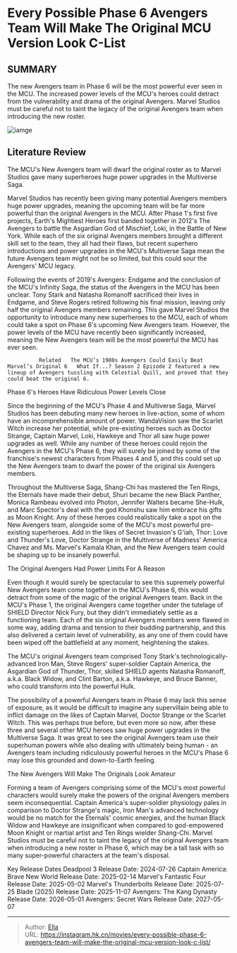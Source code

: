 # Every Possible Phase 6 Avengers Team Will Make The Original MCU Version Look C-List


## SUMMARY 



  The new Avengers team in Phase 6 will be the most powerful ever seen in the MCU.   The increased power levels of the MCU&#39;s heroes could detract from the vulnerability and drama of the original Avengers.   Marvel Studios must be careful not to taint the legacy of the original Avengers team when introducing the new roster.  

![iamge](https://static1.srcdn.com/wordpress/wp-content/uploads/2023/12/shang-chi-captain-marvel-and-doctor-strange-in-the-mcu.jpg)

## Literature Review
The MCU&#39;s New Avengers team will dwarf the original roster as to Marvel Studios gave many superheroes huge power upgrades in the Multiverse Saga.




Marvel Studios has recently been giving many potential Avengers members huge power upgrades, meaning the upcoming team will be far more powerful than the original Avengers in the MCU. After Phase 1&#39;s first five projects, Earth&#39;s Mightiest Heroes first banded together in 2012&#39;s The Avengers to battle the Asgardian God of Mischief, Loki, in the Battle of New York. While each of the six original Avengers members brought a different skill set to the team, they all had their flaws, but recent superhero introductions and power upgrades in the MCU&#39;s Multiverse Saga mean the future Avengers team might not be so limited, but this could sour the Avengers&#39; MCU legacy.




Following the events of 2019&#39;s Avengers: Endgame and the conclusion of the MCU&#39;s Infinity Saga, the status of the Avengers in the MCU has been unclear. Tony Stark and Natasha Romanoff sacrificed their lives in Endgame, and Steve Rogers retired following his final mission, leaving only half the original Avengers members remaining. This gave Marvel Studios the opportunity to introduce many new superheroes to the MCU, each of whom could take a spot on Phase 6&#39;s upcoming New Avengers team. However, the power levels of the MCU have recently been significantly increased, meaning the New Avengers team will be the most powerful the MCU has ever seen.

              Related   The MCU’s 1980s Avengers Could Easily Beat Marvel’s Original 6   What If...? Season 2 Episode 2 featured a new lineup of Avengers tussling with Celestial Quill, and proved that they could beat the original 6.    


 Phase 6&#39;s Heroes Have Ridiculous Power Levels 
   Close     




Since the beginning of the MCU&#39;s Phase 4 and Multiverse Saga, Marvel Studios has been debuting many new heroes in live-action, some of whom have an incomprehensible amount of power. WandaVision saw the Scarlet Witch increase her potential, while pre-existing heroes such as Doctor Strange, Captain Marvel, Loki, Hawkeye and Thor all saw huge power upgrades as well. While any number of these heroes could rejoin the Avengers in the MCU&#39;s Phase 6, they will surely be joined by some of the franchise&#39;s newest characters from Phases 4 and 5, and this could set up the New Avengers team to dwarf the power of the original six Avengers members.

Throughout the Multiverse Saga, Shang-Chi has mastered the Ten Rings, the Eternals have made their debut, Shuri became the new Black Panther, Monica Rambeau evolved into Photon, Jennifer Walters became She-Hulk, and Marc Spector&#39;s deal with the god Khonshu saw him embrace his gifts as Moon Knight. Any of these heroes could realistically take a spot on the New Avengers team, alongside some of the MCU&#39;s most powerful pre-existing superheroes. Add in the likes of Secret Invasion&#39;s G&#39;iah, Thor: Love and Thunder&#39;s Love, Doctor Strange in the Multiverse of Madness&#39; America Chavez and Ms. Marvel&#39;s Kamala Khan, and the New Avengers team could be shaping up to be insanely powerful.






 The Original Avengers Had Power Limits For A Reason 
          

Even though it would surely be spectacular to see this supremely powerful New Avengers team come together in the MCU&#39;s Phase 6, this would detract from some of the magic of the original Avengers team. Back in the MCU&#39;s Phase 1, the original Avengers came together under the tutelage of SHIELD Director Nick Fury, but they didn&#39;t immediately settle as a functioning team. Each of the six original Avengers members were flawed in some way, adding drama and tension to their budding partnership, and this also delivered a certain level of vulnerability, as any one of them could have been wiped off the battlefield at any moment, heightening the stakes.



The MCU&#39;s original Avengers team comprised Tony Stark&#39;s technologically-advanced Iron Man, Steve Rogers&#39; super-soldier Captain America, the Asgardian God of Thunder, Thor, skilled SHIELD agents Natasha Romanoff, a.k.a. Black Widow, and Clint Barton, a.k.a. Hawkeye, and Bruce Banner, who could transform into the powerful Hulk.







The possibility of a powerful Avengers team in Phase 6 may lack this sense of exposure, as it would be difficult to imagine any supervillain being able to inflict damage on the likes of Captain Marvel, Doctor Strange or the Scarlet Witch. This was perhaps true before, but even more so now, after these three and several other MCU heroes saw huge power upgrades in the Multiverse Saga. It was great to see the original Avengers team use their superhuman powers while also dealing with ultimately being human - an Avengers team including ridiculously powerful heroes in the MCU&#39;s Phase 6 may lose this grounded and down-to-Earth feeling.



 The New Avengers Will Make The Originals Look Amateur 
          

Forming a team of Avengers comprising some of the MCU&#39;s most powerful characters would surely make the powers of the original Avengers members seem inconsequential. Captain America&#39;s super-soldier physiology pales in comparison to Doctor Strange&#39;s magic, Iron Man&#39;s advanced technology would be no match for the Eternals&#39; cosmic energies, and the human Black Widow and Hawkeye are insignificant when compared to god-empowered Moon Knight or martial artist and Ten Rings wielder Shang-Chi. Marvel Studios must be careful not to taint the legacy of the original Avengers team when introducing a new roster in Phase 6, which may be a tall task with so many super-powerful characters at the team&#39;s disposal.




  Key Release Dates              Deadpool 3 Release Date: 2024-07-26                    Captain America: Brave New World Release Date: 2025-02-14                   Marvel&#39;s Fantastic Four Release Date: 2025-05-02                   Marvel&#39;s Thunderbolts Release Date: 2025-07-25                   Blade (2025) Release Date: 2025-11-07                   Avengers: The Kang Dynasty  Release Date: 2026-05-01                    Avengers: Secret Wars Release Date: 2027-05-07      

---

> Author: [Ella](https://instagram.hk.cn/)  
> URL: https://instagram.hk.cn/movies/every-possible-phase-6-avengers-team-will-make-the-original-mcu-version-look-c-list/  

